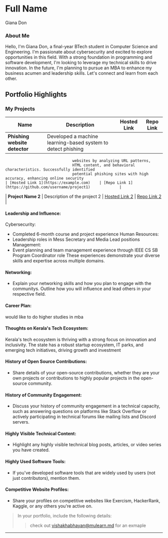 # Full Name 
Giana Don
### About Me
Hello, I'm Giana Don, a final-year BTech student in Computer Science and Engineering. I'm passionate about cybersecurity and excited to explore opportunities in this field. With a strong foundation in programming and software development, I'm looking to leverage my technical skills to drive innovation. In the future, I'm planning to pursue an MBA to enhance my business acumen and leadership skills. Let's connect and learn from each other.


## Portfolio Highlights

### My Projects

| Name                        | Description                                                               | Hosted Link                              | Repo Link                                                      |
|----------------------------  |---------------------------------------------------------------------------|------------------------------------------|----------------------------------------------------------------|
|**Phishing website detector**  |Developed a machine learning-based system to detect phishing 
                                  websites by analyzing URL patterns,
                                  HTML content, and behavioral characteristics. Successfully identified 
                                  potential phishing sites with high accuracy, enhancing online security                                             | [Hosted Link 1](https://example.com)    | [Repo Link 1](https://github.com/username/project1)             |
| **Project Name 2**          | Description of the project 2                                              | [Hosted Link 2](https://example.com)    | [Repo Link 2](https://github.com/username/project2)             |

#### Leadership and Influence:

Cybersecurity:
- Completed 6-month course and project experience
Human Resources:
- Leadership roles in Mess Secretary and Media Lead positions
Management:
- Event planning and team management experience through IEEE CS SB Program Coordinator role
These experiences demonstrate your diverse skills and expertise across multiple domains.

#### Networking:

- Explain your networking skills and how you plan to engage with the communitys. Outline how you will influence and lead others in your respective field.

#### Career Plan:

would like to do higher studies in mba

#### Thoughts on Kerala's Tech Ecosystem:

Kerala's tech ecosystem is thriving with a strong focus on innovation and inclusivity. The state has a robust startup ecosystem, IT parks, and emerging tech initiatives, driving growth and investment

#### History of Open Source Contributions:

- Share details of your open-source contributions, whether they are your own projects or contributions to highly popular projects in the open-source community.

#### History of Community Engagement:

-  Discuss your history of community engagement in a technical capacity, such as answering questions on platforms like Stack Overflow or actively participating in technical forums like mailing lists and Discord servers.

#### Highly Visible Technical Content:

- Highlight any highly visible technical blog posts, articles, or video series you have created.

#### Highly Used Software Tools:

- If you've developed software tools that are widely used by users (not just contributors), mention them.

#### Competitive Website Profiles:

- Share your profiles on competitive websites like Exercism, HackerRank, Kaggle, or any others you're active on.



> In your portfolio, include the following details:
>> check out [vishakhabhayan@mulearn.md](./profiles/vishakhabhayan@mulearn.md) for an exmaple

---
